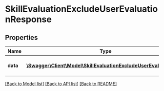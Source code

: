 # SkillEvaluationExcludeUserEvaluationResponse

## Properties
Name | Type | Description | Notes
------------ | ------------- | ------------- | -------------
**data** | [**\Swagger\Client\Model\SkillEvaluationExcludeUserEvaluationData**](SkillEvaluationExcludeUserEvaluationData.md) | Successfully created items | 

[[Back to Model list]](../README.md#documentation-for-models) [[Back to API list]](../README.md#documentation-for-api-endpoints) [[Back to README]](../README.md)



